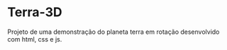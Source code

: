 # Terra-3D
Projeto de uma demonstração do planeta terra em rotação desenvolvido com html, css e js.
